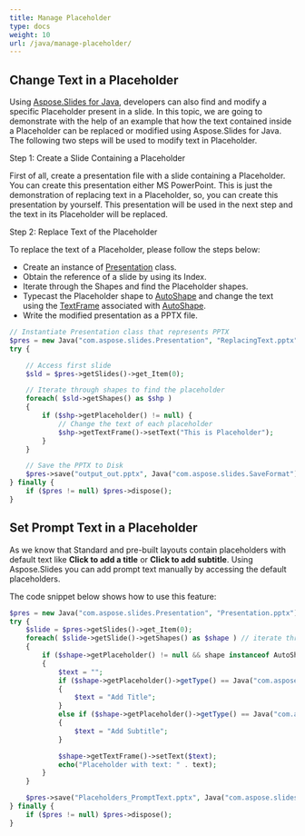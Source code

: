 ```yaml
---
title: Manage Placeholder
type: docs
weight: 10
url: /java/manage-placeholder/
---
```


## **Change Text in a Placeholder**
Using [Aspose.Slides for Java](/slides/java/), developers can also find and modify a specific Placeholder present in a slide. In this topic, we are going to demonstrate with the help of an example that how the text contained inside a Placeholder can be replaced or modified using Aspose.Slides for Java. The following two steps will be used to modify text in Placeholder.

Step 1: Create a Slide Containing a Placeholder

First of all, create a presentation file with a slide containing a Placeholder. You can create this presentation either MS PowerPoint. This is just the demonstration of replacing text in a Placeholder, so, you can create this presentation by yourself. This presentation will be used in the next step and the text in its Placeholder will be replaced.

Step 2: Replace Text of the Placeholder

To replace the text of a Placeholder, please follow the steps below:

- Create an instance of [Presentation](https://apireference.aspose.com/slides/java/com.aspose.slides/Presentation) class.
- Obtain the reference of a slide by using its Index.
- Iterate through the Shapes and find the Placeholder shapes.
- Typecast the Placeholder shape to [AutoShape](https://apireference.aspose.com/slides/java/com.aspose.slides/AutoShape) and change the text using the [TextFrame](https://apireference.aspose.com/slides/java/com.aspose.slides/TextFrame) associated with [AutoShape](https://apireference.aspose.com/slides/java/com.aspose.slides/IAutoShape).
- Write the modified presentation as a PPTX file.

```php
// Instantiate Presentation class that represents PPTX
$pres = new Java("com.aspose.slides.Presentation", "ReplacingText.pptx");
try {

    // Access first slide
    $sld = $pres->getSlides()->get_Item(0);

    // Iterate through shapes to find the placeholder
    foreach( $sld->getShapes() as $shp ) 
    {
        if ($shp->getPlaceholder() != null) {
            // Change the text of each placeholder
            $shp->getTextFrame()->setText("This is Placeholder");
        }
    }

    // Save the PPTX to Disk
    $pres->save("output_out.pptx", Java("com.aspose.slides.SaveFormat")->Pptx);
} finally {
    if ($pres != null) $pres->dispose();
}
```

## **Set Prompt Text in a Placeholder**
As we know that Standard and pre-built layouts contain placeholders with default text like **Click to add a title** or **Click to add subtitle**. Using Aspose.Slides you can add prompt text manually by accessing the default placeholders.

The code snippet below shows how to use this feature:

```php
$pres = new Java("com.aspose.slides.Presentation", "Presentation.pptx");
try {
    $slide = $pres->getSlides()->get_Item(0);
    foreach( $slide->getSlide()->getShapes() as $shape ) // iterate through the slide
    {
        if ($shape->getPlaceholder() != null && shape instanceof AutoShape)
        {
            $text = "";
            if ($shape->getPlaceholder()->getType() == Java("com.aspose.slides.PlaceholderType")->CenteredTitle) //PowerPoint displays "Click to add title". 
            {
                $text = "Add Title";
            }
            else if ($shape->getPlaceholder()->getType() == Java("com.aspose.slides.PlaceholderType")->Subtitle) //add subtitle.
            {
                $text = "Add Subtitle";
            }

            $shape->getTextFrame()->setText($text);
            echo("Placeholder with text: " . text);
        }
    }

    $pres->save("Placeholders_PromptText.pptx", Java("com.aspose.slides.SaveFormat")->Pptx);
} finally {
    if ($pres != null) $pres->dispose();
}
```
